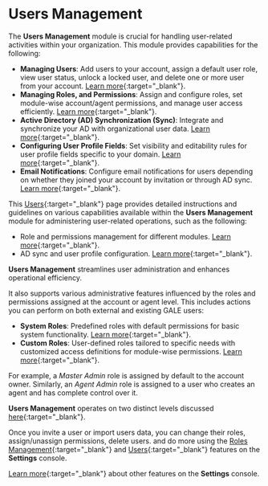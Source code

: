 # Users Management

The **Users Management** module is crucial for handling user-related activities within your organization. This module provides capabilities for the following:

- **Managing Users**: Add users to your account, assign a default user role, view user status, unlock a locked user, and delete one or more user from your account. [Learn more](../user-management/users.md){:target="_blank"}.
- **Managing Roles, and Permissions**: Assign and configure roles, set module-wise account/agent permissions, and manage user access efficiently. [Learn more](./role-management.md){:target="_blank"}.
- **Active Directory (AD) Synchronization (Sync)**: Integrate and synchronize your AD with organizational user data. [Learn more](./settings/active-directory.md){:target="_blank"}.
- **Configuring User Profile Fields**: Set visibility and editability rules for user profile fields specific to your domain. [Learn more](./settings/active-directory.md/#step-3-specify-user-attributes-and-configure-rules-for-selective-import-from-ad){:target="_blank"}.
- **Email Notifications**: Configure email notifications for users depending on whether they joined your account by invitation or through AD sync. [Learn more](./settings/active-directory.md/#sync-status-email-notifications){:target="_blank"}.

This [Users](./users.md){:target="_blank"} page provides detailed instructions and guidelines on various capabilities available within the **Users Management** module for administering user-related operations, such as the following:

- Role and permissions management for different modules. [Learn more](./role-management.md){:target="_blank"}.
- AD sync and user profile configuration. [Learn more](./settings/active-directory.md/#active-directory-configuring-automatic-user-data-synchronization){:target="_blank"}.

**Users Management** streamlines user administration and enhances operational efficiency. 

It also supports various administrative features influenced by the roles and permissions assigned at the account or agent level. This includes actions you can perform on both external and existing GALE users:

- **System Roles**: Predefined roles with default permissions for basic system functionality. [Learn more](./role-management.md/#manage-system-roles){:target="_blank"}.
- **Custom Roles**: User-defined roles tailored to specific needs with customized access definitions for module-wise permissions. [Learn more](./role-management.md/#manage-custom-roles){:target="_blank"}.

For example, a *Master Admin* role is assigned by default to the account owner. Similarly, an *Agent Admin* role is assigned to a user who creates an agent and has complete control over it.

**Users Management** operates on two distinct levels discussed [here](../settings-overview.md/#levels-of-users-management){:target="_blank"}.

Once you invite a user or import users data, you can change their roles, assign/unassign permissions, delete users. and do more using the [Roles Management](./role-management.md){:target="_blank"} and [Users](./users.md){:target="_blank"} features on the **Settings** console.

[Learn more](../settings-overview.md){:target="_blank"} about other features on the **Settings** console.